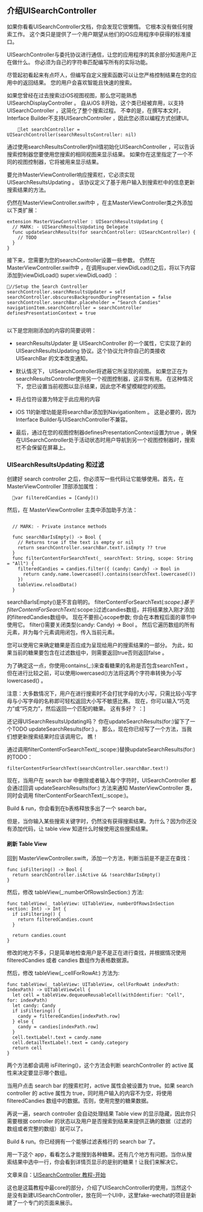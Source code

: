## 介绍UISearchController

如果你看看UISearchController文档，你会发现它很懒惰。 它根本没有做任何搜索工作。 这个类只是提供了一个用户期望从他们的iOS应用程序中获得的标准接口。

UISearchController与委托协议进行通信，让您的应用程序的其余部分知道用户正在做什么。 你必须为自己的字符串匹配编写所有的实际功能。

尽管起初看起来有点吓人，但编写自定义搜索函数可以让您严格控制结果在您的应用中的返回结果。 您的用户会喜欢智能且快速的搜索。

如果您曾经在过去搜索过iOS视图视图，那么您可能熟悉UISearchDisplayController 。 自从iOS 8开始，这个类已经被弃用，以支持UISearchController ，这简化了整个搜索过程。
不幸的是，在撰写本文时，Interface Builder不支持UISearchController ，因此您必须以编程方式创建UI。

```
    let searchController = UISearchController(searchResultsController: nil)
```

通过使用searchResultsController的nil值初始化UISearchController ，可以告诉搜索控制器您要使用您搜索的相同视图来显示结果。 如果你在这里指定了一个不同的视图控制器，它将被用来显示结果。

要允许MasterViewController响应搜索栏，它必须实现UISearchResultsUpdating 。 该协议定义了基于用户输入到搜索栏中的信息更新搜索结果的方法。

仍然在MasterViewController.swift中 ，在主MasterViewController类之外添加以下类扩展：

```
extension MasterViewController : UISearchResultsUpdating {
  // MARK: - UISearchResultsUpdating Delegate
  func updateSearchResults(for searchController: UISearchController) {
    // TODO
  }
}
```



接下来，您需要为您的searchController设置一些参数。 仍然在MasterViewController.swift中 ，在调用super.viewDidLoad()之后，将以下内容添加到viewDidLoad() super.viewDidLoad() ：

```
//Setup the Search Controller
searchController.searchResultsUpdater = self
searchController.obscuresBackgroundDuringPresentation = false
searchController.searchBar.placeholder = "Search Candies"
navigationItem.searchController = searchController
definesPresentationContext = true
    
```

以下是您刚刚添加的内容的简要说明：

- searchResultsUpdater 是 UISearchController 的一个属性，它实现了新的 UISearchResultsUpdating 协议。这个协议允许你自己的类接收 UISearchBar 的文本改变通知。
 
- 默认情况下， UISearchController将遮蔽它所呈现的视图。 如果您正在为searchResultsController使用另一个视图控制器，这非常有用。 在这种情况下，您已设置当前视图以显示结果，因此您不希望模糊您的视图。
- 将占位符设置为特定于此应用的内容
- iOS 11的新增功能是将searchBar添加到NavigationItem 。 这是必要的，因为Interface Builder与UISearchController不兼容。
- 最后，通过在您的视图控制器definesPresentationContext设置为true ，确保在UISearchController处于活动状态时用户导航到另一个视图控制器时，搜索栏不会保留在屏幕上。


### UISearchResultsUpdating 和过滤

创建好 search controller 之后，你必须写一些代码让它能够使用。首先，在 MasterViewController 顶部添加属性：

```
  var filteredCandies = [Candy]()

```

然后，在 MasterViewController 主类中添加助手方法：


```
  
  // MARK: - Private instance methods
  
  func searchBarIsEmpty() -> Bool {
    // Returns true if the text is empty or nil
    return searchController.searchBar.text?.isEmpty ?? true
  }
  func filterContentForSearchText(_ searchText: String, scope: String = "All") {
    filteredCandies = candies.filter({ (candy: Candy) -> Bool in
      return candy.name.lowercased().contains(searchText.lowercased())
    })
    tableView.reloadData()
  }
```

searchBarIsEmpty()是不言自明的。 filterContentForSearchText(_:scope:)基于filterContentForSearchText(_:scope:)过滤candies数组，并将结果放入刚才添加的filteredCandies数组中。 现在不要担心scope参数; 你会在本教程后面的章节中使用它。
filter()需要关闭类型(candy: Candy) -> Bool 。 然后它遍历数组的所有元素，并为每个元素调用闭包，传入当前元素。

您可以使用它来确定糖果是否应成为呈现给用户的搜索结果的一部分。 为此，如果当前的糖果要包含在过滤数组中，则需要返回true否则返回false 。

为了确定这一点，你使用contains(_:)来查看糖果的名称是否包含searchText 。 但在进行比较之前，可以使用lowercased()方法将这两个字符串转换为小写lowercased() 。

注意：大多数情况下，用户在进行搜索时不会打扰字母的大小写，只需比较小写字母与小写字母的名称即可轻松返回大小写不敏感比赛。 现在，你可以输入“巧克力”或“巧克力”，然后返回一个匹配的糖果。 这有多好？ ：]

还记得UISearchResultsUpdating吗？ 你在updateSearchResults(for:)留下了一个TODO updateSearchResults(for:) 。 那么，现在你已经写了一个方法，当我们想更新搜索结果时应该调用它。 瞧！

通过调用filterContentForSearchText(_:scope:)替换updateSearchResults(for:)的TODO：

```
filterContentForSearchText(searchController.searchBar.text!)
```

现在，当用户在 search bar 中删除或者输入每个字符时，UISearchController 都会通过回调 updateSearchResults(for:) 方法来通知 MasterViewController 类，同时会调用 filterContentForSearchText(_:scope:)。

Build & run，你会看到在b表格释放多出了一个 search bar。



但是，当你输入某些搜索关键字时，仍然没有获得搜索结果。为什么？因为你还没有添加代码，让 table view 知道什么时候使用这些搜索结果。

#### 刷新 Table View

回到 MasterViewController.swift，添加一个方法，判断当前是不是正在查找：

```
func isFiltering() -> Bool {
  return searchController.isActive && !searchBarIsEmpty()
}
```

然后，修改 tableView(_:numberOfRowsInSection:) 方法:

```
func tableView(_ tableView: UITableView, numberOfRowsInSection section: Int) -> Int {
  if isFiltering() {
    return filteredCandies.count
  }

  return candies.count
}
```

修改的地方不多，只是简单地检查用户是不是正在进行查找，并根据情况使用 filteredCandies 或者 candies 数组作为表格数据源。

然后，修改 tableView(_:cellForRowAt:) 方法为:

```
func tableView(_ tableView: UITableView, cellForRowAt indexPath: IndexPath) -> UITableViewCell {
  let cell = tableView.dequeueReusableCell(withIdentifier: "Cell", for: indexPath)
  let candy: Candy
  if isFiltering() {
    candy = filteredCandies[indexPath.row]
  } else {
    candy = candies[indexPath.row]
  }
  cell.textLabel!.text = candy.name
  cell.detailTextLabel!.text = candy.category
  return cell
}
```

两个方法都会调用 isFiltering()，这个方法会判断 searchController 的 active 属性来决定要显示哪个数组。

当用户点击 search bar 的搜索栏时，active 属性会被设置为 true。如果 search controller 的 active 属性为 true，同时用户输入的内容不为空，将使用 filteredCandies 数组中的数据。否则，使用完整的糖果数据。

再说一遍，search controller 会自动处理结果 Table view 的显示隐藏，因此你只需要根据 controller 的状态以及用户是否搜索到结果来提供正确的数据（过滤的数组或者完整的数组）就可以了。

Build & run。你已经拥有一个能够过滤表格行的 search bar 了。

用一下这个 app，看看怎么才能搜到各种糖果。还有几个地方有问题。当你从搜索结果中选中一行，你会看到详情页显示的是别的糖果！让我们来解决它。



文章来自：[UISearchController 教程-开始](https://blog.csdn.net/kmyhy/article/details/78538687)

这也是这篇教程中最core的部分，介绍了UISearchController的使用，当然这个是没有新建UISearchController，放在同一个UI中，这里fake-wechat的项目是新建了一个专门的页面来展示。